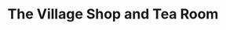 ---
title: "The Village Shop and Tea Room"
url: /hesket-newmarket/the-village-shop-and-tea-room/
shop: convenience
---